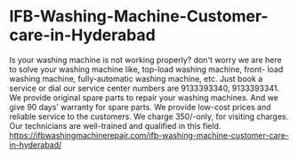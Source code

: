 # IFB-Washing-Machine-Customer-care-in-Hyderabad
 Is your washing machine is not working properly? don't worry we are here to solve your washing machine like, top-load washing machine, front- load washing machine, fully-automatic washing machine, etc.  Just book a service or dial our service center numbers are 9133393340, 9133393341.  We provide original spare parts to repair your washing machines. And we give 90 days’ warranty for spare parts. We provide low-cost prices and reliable service to the customers. We charge 350/-only, for visiting charges. Our technicians are well-trained and qualified in this field.  https://ifbwashingmachinerepair.com/ifb-washing-machine-customer-care-in-hyderabad/
